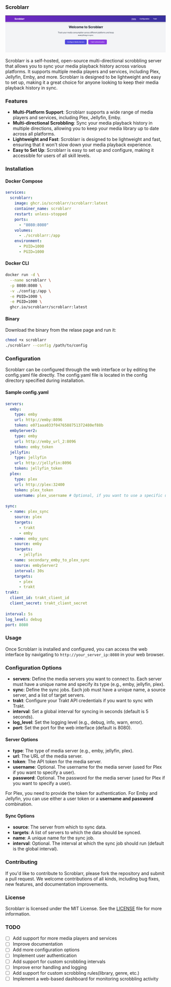 ### Scroblarr 

![main](doc/main.png)

Scroblarr is a self-hosted, open-source multi-directional scrobbling server that allows you to sync your media playback history across various platforms. It supports multiple media players and services, including Plex, Jellyfin, Emby, and more. Scroblarr is designed to be lightweight and easy to set up, making it a great choice for anyone looking to keep their media playback history in sync.

### Features
- **Multi-Platform Support**: Scroblarr supports a wide range of media players and services, including Plex, Jellyfin, Emby.
- **Multi-directional Scrobbling**: Sync your media playback history in multiple directions, allowing you to keep your media library up to date across all platforms.
- **Lightweight and Fast**: Scroblarr is designed to be lightweight and fast, ensuring that it won't slow down your media playback experience.
- **Easy to Set Up**: Scroblarr is easy to set up and configure, making it accessible for users of all skill levels.


### Installation

#### Docker Compose
```yaml
services:
  scroblarr:
    image: ghcr.io/scroblarr/scroblarr:latest
    container_name: scroblarr
    restart: unless-stopped
    ports:
      - "8080:8080"
    volumes:
      - ./scroblarr:/app
    environment:
      - PUID=1000
      - PGID=1000
```

#### Docker CLI
```bash
docker run -d \
  --name scroblarr \
  -p 8080:8080 \
  -v ./config:/app \
  -e PUID=1000 \
  -e PGID=1000 \
  ghcr.io/scroblarr/scroblarr:latest
```

#### Binary

Download the binary from the relase page and run it:

```bash
chmod +x scroblarr
./scroblarr --config /path/to/config
```

### Configuration

Scroblarr can be configured through the web interface or by editing the config.yaml file directly. The config.yaml file is located in the config directory specified during installation.

#### Sample config.yaml
```yaml
servers:
  emby:
    type: emby
    url: http://emby:8096
    token: e071aaa033f0476588751372480ef88b
  embyServer2:
    type: emby
    url: http://emby_url_2:8096
    token: emby_token
  jellyfin:
    type: jellyfin
    url: http://jellyfin:8096
    token: jellyfin_token
  plex:
    type: plex
    url: http://plex:32400
    token: plex_token
    username: plex_username # Optional, if you want to use a specific username

sync:
  - name: plex_sync
    source: plex
    targets:
      - trakt
      - emby
  - name: emby_sync
    source: emby
    targets:
      - jellyfin
  - name: secondary_emby_to_plex_sync
    source: embyServer2
    interval: 30s
    targets:
      - plex
      - trakt
trakt:
  client_id: trakt_client_id
  client_secret: trakt_client_secret

interval: 5s
log_level: debug
port: 8080
```


### Usage

Once Scroblarr is installed and configured, you can access the web interface by navigating to `http://your_server_ip:8080` in your web browser.


### Configuration Options
- **servers**: Define the media servers you want to connect to. Each server must have a unique name and specify its type (e.g., emby, jellyfin, plex).
- **sync**: Define the sync jobs. Each job must have a unique name, a source server, and a list of target servers.
- **trakt**: Configure your Trakt API credentials if you want to sync with Trakt.
- **interval**: Set a global interval for syncing in seconds (default is 5 seconds).
- **log_level**: Set the logging level (e.g., debug, info, warn, error).
- **port**: Set the port for the web interface (default is 8080).

#### Server Options
- **type**: The type of media server (e.g., emby, jellyfin, plex).
- **url**: The URL of the media server.
- **token**: The API token for the media server.
- **username**: Optional. The username for the media server (used for Plex if you want to specify a user).
- **password**: Optional. The password for the media server (used for Plex if you want to specify a user).

For Plex, you need to provide the token for authentication. For Emby and Jellyfin, you can use either a user token or a **username and password** combination.

#### Sync Options
- **source**: The server from which to sync data.
- **targets**: A list of servers to which the data should be synced.
- **name**: A unique name for the sync job.
- **interval**: Optional. The interval at which the sync job should run (default is the global interval).


### Contributing

If you'd like to contribute to Scroblarr, please fork the repository and submit a pull request. We welcome contributions of all kinds, including bug fixes, new features, and documentation improvements.

### License
Scroblarr is licensed under the MIT License. See the [LICENSE](LICENCE) file for more information.

### TODO
- [ ] Add support for more media players and services
- [ ] Improve documentation
- [ ] Add more configuration options
- [ ] Implement user authentication
- [ ] Add support for custom scrobbling intervals
- [ ] Improve error handling and logging
- [ ] Add support for custom scrobbling rules(library, genre, etc.)
- [ ] Implement a web-based dashboard for monitoring scrobbling activity